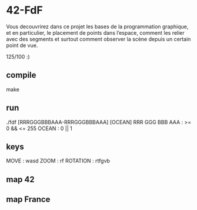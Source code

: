 # 42-FdF
Vous decouvrirez dans ce projet les bases de la programmation graphique, et en
particulier, le placement de points dans l’espace, comment les relier avec des
segments et surtout comment observer la scène depuis un certain point de vue.

125/100 :)

## compile

make

## run

./fdf <map> [RRRGGGBBBAAA-RRRGGGBBBAAA] [OCEAN]
RRR GGG BBB AAA : >= 0 && <= 255
OCEAN : 0 || 1

## keys
MOVE : wasd
ZOOM : rf
ROTATION : rtfgvb

## map 42

## map France
